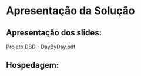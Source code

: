 # Apresentação da Solução

## Apresentação dos slides: 

[Projeto DBD - DayByDay.pdf](https://github.com/ICEI-PUC-Minas-PMV-ADS/pmv-ads-2024-e1-proj-web-t2-daybyday/blob/main/Projeto%20DBD%20-%20DayByDay.pdf)

## Hospedagem:
